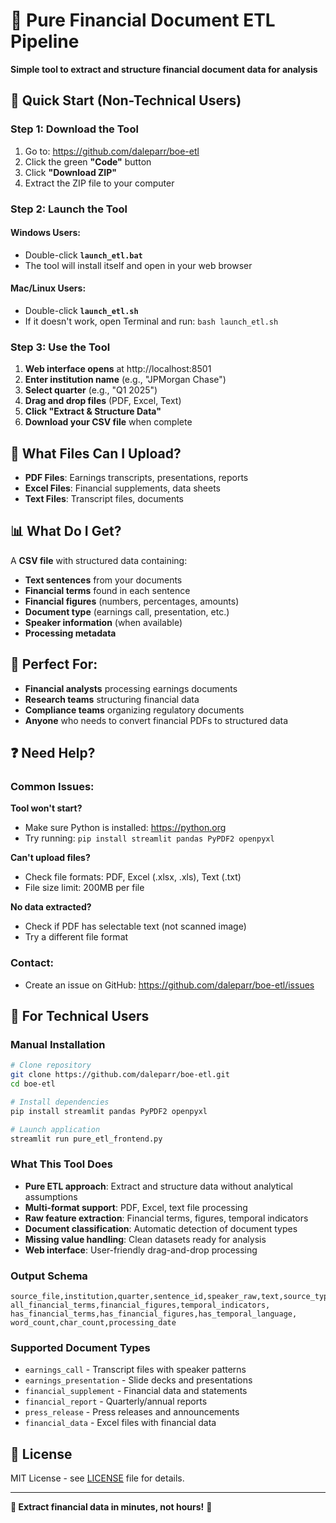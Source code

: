 # 🔧 Pure Financial Document ETL Pipeline

**Simple tool to extract and structure financial document data for analysis**

## 🚀 **Quick Start (Non-Technical Users)**

### **Step 1: Download the Tool**
1. Go to: https://github.com/daleparr/boe-etl
2. Click the green **"Code"** button
3. Click **"Download ZIP"**
4. Extract the ZIP file to your computer

### **Step 2: Launch the Tool**

#### **Windows Users:**
- Double-click **`launch_etl.bat`**
- The tool will install itself and open in your web browser

#### **Mac/Linux Users:**
- Double-click **`launch_etl.sh`**
- If it doesn't work, open Terminal and run: `bash launch_etl.sh`

### **Step 3: Use the Tool**
1. **Web interface opens** at http://localhost:8501
2. **Enter institution name** (e.g., "JPMorgan Chase")
3. **Select quarter** (e.g., "Q1 2025")
4. **Drag and drop files** (PDF, Excel, Text)
5. **Click "Extract & Structure Data"**
6. **Download your CSV file** when complete

## 📁 **What Files Can I Upload?**

- **PDF Files**: Earnings transcripts, presentations, reports
- **Excel Files**: Financial supplements, data sheets
- **Text Files**: Transcript files, documents

## 📊 **What Do I Get?**

A **CSV file** with structured data containing:
- **Text sentences** from your documents
- **Financial terms** found in each sentence
- **Financial figures** (numbers, percentages, amounts)
- **Document type** (earnings call, presentation, etc.)
- **Speaker information** (when available)
- **Processing metadata**

## 🎯 **Perfect For:**

- **Financial analysts** processing earnings documents
- **Research teams** structuring financial data
- **Compliance teams** organizing regulatory documents
- **Anyone** who needs to convert financial PDFs to structured data

## ❓ **Need Help?**

### **Common Issues:**

**Tool won't start?**
- Make sure Python is installed: https://python.org
- Try running: `pip install streamlit pandas PyPDF2 openpyxl`

**Can't upload files?**
- Check file formats: PDF, Excel (.xlsx, .xls), Text (.txt)
- File size limit: 200MB per file

**No data extracted?**
- Check if PDF has selectable text (not scanned image)
- Try a different file format

### **Contact:**
- Create an issue on GitHub: https://github.com/daleparr/boe-etl/issues

## 🔧 **For Technical Users**

### **Manual Installation**
```bash
# Clone repository
git clone https://github.com/daleparr/boe-etl.git
cd boe-etl

# Install dependencies
pip install streamlit pandas PyPDF2 openpyxl

# Launch application
streamlit run pure_etl_frontend.py
```

### **What This Tool Does**
- **Pure ETL approach**: Extract and structure data without analytical assumptions
- **Multi-format support**: PDF, Excel, text file processing
- **Raw feature extraction**: Financial terms, figures, temporal indicators
- **Document classification**: Automatic detection of document types
- **Missing value handling**: Clean datasets ready for analysis
- **Web interface**: User-friendly drag-and-drop processing

### **Output Schema**
```csv
source_file,institution,quarter,sentence_id,speaker_raw,text,source_type,
all_financial_terms,financial_figures,temporal_indicators,
has_financial_terms,has_financial_figures,has_temporal_language,
word_count,char_count,processing_date
```

### **Supported Document Types**
- `earnings_call` - Transcript files with speaker patterns
- `earnings_presentation` - Slide decks and presentations
- `financial_supplement` - Financial data and statements
- `financial_report` - Quarterly/annual reports
- `press_release` - Press releases and announcements
- `financial_data` - Excel files with financial data

## 📄 **License**

MIT License - see [LICENSE](LICENSE) file for details.

---

**🎯 Extract financial data in minutes, not hours!** 🔧
